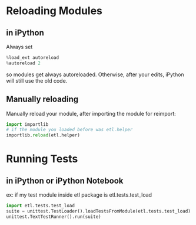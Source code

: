 # Reloading Modules
## in iPython
Always set 
```python
%load_ext autoreload
%autoreload 2
```
so modules get always autoreloaded.
Otherwise, after your edits, iPython will still use the old code.
## Manually reloading
Manually reload your module, after importing the module for reimport:
```python
import importlib
# if the module you loaded before was etl.helper
importlib.reload(etl.helper)
```

# Running Tests 
## in iPython or iPython Notebook
ex: if my test module inside etl package is etl.tests.test_load
```python
import etl.tests.test_load
suite = unittest.TestLoader().loadTestsFromModule(etl.tests.test_load)
unittest.TextTestRunner().run(suite)
```